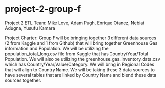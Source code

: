 # project-2-group-f
Project 2 ETL
Team: Mike Love, Adam Pugh, Enrique Otanez, Nebiat Adugna, Yusufu Kamara

Project Charter:
Group F will be bringing together 3 different data sources (2 from Kaggle and 1 from Github) that will bring together Greenhouse Gas information and Population.  We will be utilizing the population_total_long.csv file from Kaggle that has Country/Year/Total Population.   We will also be utilizing the greenhouse_gas_inventory_data.csv which has Country/Year/Value/Category.   We will bring in Regional Codes that will align to Country Name.  We will be taking these 3 data sources to have several tables that are linked by Country Name and blend these data sources together.   
